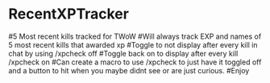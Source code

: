 # RecentXPTracker
#5 Most recent kills tracked for TWoW
#Will always track EXP and names of 5 most recent kills that awarded xp
#Toggle to not display after every kill in chat by using /xpcheck off
#Toggle back on to display after every kill /xpcheck on
#Can create a macro to use /xpcheck to just have it toggled off and a button to hit when you maybe didnt see or are just curious.
#Enjoy
